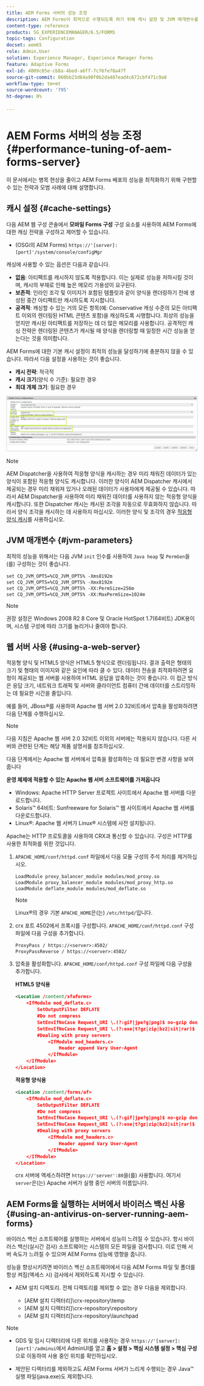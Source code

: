 ```yaml
---
title: AEM Forms 서버의 성능 조정
description: AEM Forms이 최적으로 수행되도록 하기 위해 캐시 설정 및 JVM 매개변수를 미세 조정할 수 있습니다. 또한 웹 서버를 사용하면 AEM Forms 배포의 성능을 향상시킬 수 있습니다.
content-type: reference
products: SG_EXPERIENCEMANAGER/6.5/FORMS
topic-tags: Configuration
docset: aem65
role: Admin,User
solution: Experience Manager, Experience Manager Forms
feature: Adaptive Forms
exl-id: 4009c85e-cb8a-4bed-a6ff-7c76fe78a47f
source-git-commit: 060bb23d64a90f0b2da487ead4c672cbf471c9a8
workflow-type: tm+mt
source-wordcount: '795'
ht-degree: 0%

---
```


# AEM Forms 서버의 성능 조정{#performance-tuning-of-aem-forms-server}

이 문서에서는 병목 현상을 줄이고 AEM Forms 배포의 성능을 최적화하기 위해 구현할 수 있는 전략과 모범 사례에 대해 설명합니다.

## 캐시 설정 {#cache-settings}

다음 AEM 웹 구성 콘솔에서 **모바일 Forms 구성** 구성 요소를 사용하여 AEM Forms에 대한 캐싱 전략을 구성하고 제어할 수 있습니다.

* (OSGi의 AEM Forms) `https://'[server]:[port]'/system/console/configMgr`

<!--
* (AEM Forms on JEE) `https://'[server]:[port]'/lc/system/console/configMgr`
-->

캐싱에 사용할 수 있는 옵션은 다음과 같습니다.

* **없음**: 아티팩트를 캐시하지 않도록 적용합니다. 이는 실제로 성능을 저하시킬 것이며, 캐시의 부재로 인해 높은 메모리 가용성이 요구된다.
* **보존적**: 인라인 조각 및 이미지가 포함된 템플릿과 같이 양식을 렌더링하기 전에 생성된 중간 아티팩트만 캐시하도록 지시합니다.
* **공격적**: 캐싱할 수 있는 거의 모든 항목(예: Conservative 캐싱 수준의 모든 아티팩트 이외의 렌더링된 HTML 콘텐츠 포함)을 캐싱하도록 시행합니다. 최상의 성능을 얻지만 캐시된 아티팩트를 저장하는 데 더 많은 메모리를 사용합니다. 공격적인 캐싱 전략은 렌더링된 콘텐츠가 캐시될 때 양식을 렌더링할 때 일정한 시간 성능을 얻는다는 것을 의미합니다.

AEM Forms에 대한 기본 캐시 설정이 최적의 성능을 달성하기에 충분하지 않을 수 있습니다. 따라서 다음 설정을 사용하는 것이 좋습니다.

* **캐시 전략**: 적극적
* **캐시 크기**(양식 수 기준): 필요한 경우
* **최대 개체 크기**: 필요한 경우

![모바일 Forms 구성](assets/snap.png)

>[!NOTE]
>
>AEM Dispatcher을 사용하여 적응형 양식을 캐시하는 경우 미리 채워진 데이터가 있는 양식이 포함된 적응형 양식도 캐시합니다. 이러한 양식이 AEM Dispatcher 캐시에서 제공되는 경우 미리 채워져 있거나 오래된 데이터가 사용자에게 제공될 수 있습니다. 따라서 AEM Dispatcher을 사용하여 미리 채워진 데이터를 사용하지 않는 적응형 양식을 캐시합니다. 또한 Dispatcher 캐시는 캐시된 조각을 자동으로 무효화하지 않습니다. 따라서 양식 조각을 캐시하는 데 사용하지 마십시오. 이러한 양식 및 조각의 경우 [적응형 양식 캐시](../../forms/using/configure-adaptive-forms-cache.md)를 사용하십시오.

## JVM 매개변수 {#jvm-parameters}

최적의 성능을 위해서는 다음 JVM `init` 인수를 사용하여 `Java heap` 및 `PermGen`을(를) 구성하는 것이 좋습니다.

```shell
set CQ_JVM_OPTS=%CQ_JVM_OPTS% -Xms8192m
set CQ_JVM_OPTS=%CQ_JVM_OPTS% -Xmx8192m
set CQ_JVM_OPTS=%CQ_JVM_OPTS% -XX:PermSize=256m
set CQ_JVM_OPTS=%CQ_JVM_OPTS% -XX:MaxPermSize=1024m
```

>[!NOTE]
>
>권장 설정은 Windows 2008 R2 8 Core 및 Oracle HotSpot 1.7(64비트) JDK용이며, 시스템 구성에 따라 크기를 늘리거나 줄여야 합니다.

## 웹 서버 사용 {#using-a-web-server}

적응형 양식 및 HTML5 양식은 HTML5 형식으로 렌더링됩니다. 결과 출력은 형태의 크기 및 형태의 이미지와 같은 요인에 따라 클 수 있다. 데이터 전송을 최적화하려면 요청이 제공되는 웹 서버를 사용하여 HTML 응답을 압축하는 것이 좋습니다. 이 접근 방식은 응답 크기, 네트워크 트래픽 및 서버와 클라이언트 컴퓨터 간에 데이터를 스트리밍하는 데 필요한 시간을 줄입니다.

예를 들어, JBoss®를 사용하여 Apache 웹 서버 2.0 32비트에서 압축을 활성화하려면 다음 단계를 수행하십시오.

>[!NOTE]
>
>다음 지침은 Apache 웹 서버 2.0 32비트 이외의 서버에는 적용되지 않습니다. 다른 서버와 관련된 단계는 해당 제품 설명서를 참조하십시오.

다음 단계에서는 Apache 웹 서버에서 압축을 활성화하는 데 필요한 변경 사항을 보여 줍니다

**운영 체제에 적용할 수 있는 Apache 웹 서버 소프트웨어를 가져옵니다**

* Windows: Apache HTTP Server 프로젝트 사이트에서 Apache 웹 서버를 다운로드합니다.
* Solaris™ 64비트: Sunfreeware for Solaris™ 웹 사이트에서 Apache 웹 서버를 다운로드합니다.
* Linux®: Apache 웹 서버가 Linux® 시스템에 사전 설치됩니다.

Apache는 HTTP 프로토콜을 사용하여 CRX과 통신할 수 있습니다. 구성은 HTTP를 사용한 최적화를 위한 것입니다.

1. `APACHE_HOME/conf/httpd.conf` 파일에서 다음 모듈 구성의 주석 처리를 제거하십시오.

   ```shell
   LoadModule proxy_balancer_module modules/mod_proxy.so
   LoadModule proxy_balancer_module modules/mod_proxy_http.so
   LoadModule deflate_module modules/mod_deflate.so
   ```

   >[!NOTE]
   >
   >Linux®의 경우 기본 `APACHE_HOME`은(는) `/etc/httpd/`입니다.

1. crx 포트 4502에서 프록시를 구성합니다.
`APACHE_HOME/conf/httpd.conf` 구성 파일에 다음 구성을 추가합니다.

   ```shell
   ProxyPass / https://<server>:4502/
   ProxyPassReverse / https://<server>:4502/
   ```

1. 압축을 활성화합니다. `APACHE_HOME/conf/httpd.conf` 구성 파일에 다음 구성을 추가합니다.

   **HTML5 양식용**

   ```xml
   <Location /content/xfaforms>
       <IfModule mod_deflate.c>
           SetOutputFilter DEFLATE
           #Do not compress
           SetEnvIfNoCase Request_URI \.(?:gif|jpe?g|png)$ no-gzip dont-vary
           SetEnvIfNoCase Request_URI \.(?:exe|t?gz|zip|bz2|sit|rar)$ no-gzip dont-vary
           #Dealing with proxy servers
               <IfModule mod_headers.c>
                   Header append Vary User-Agent
               </IfModule>
       </IfModule>
   </Location>
   ```

   **적응형 양식용**

   ```xml
   <Location /content/forms/af>
       <IfModule mod_deflate.c>
           SetOutputFilter DEFLATE
           #Do not compress
           SetEnvIfNoCase Request_URI \.(?:gif|jpe?g|png)$ no-gzip dont-vary
           SetEnvIfNoCase Request_URI \.(?:exe|t?gz|zip|bz2|sit|rar)$ no-gzip dont-vary
           #Dealing with proxy servers
               <IfModule mod_headers.c>
                   Header append Vary User-Agent
               </IfModule>
       </IfModule>
   </Location>
   ```

   crx 서버에 액세스하려면 `https://'server':80`을(를) 사용합니다. 여기서 `server`은(는) Apache 서버가 실행 중인 서버의 이름입니다.

## AEM Forms을 실행하는 서버에서 바이러스 백신 사용 {#using-an-antivirus-on-server-running-aem-forms}

바이러스 백신 소프트웨어를 실행하는 서버에서 성능이 느려질 수 있습니다. 항시 바이러스 백신(실시간 검사) 소프트웨어는 시스템의 모든 파일을 검사합니다. 이로 인해 서버 속도가 느려질 수 있으며 AEM Forms 성능에 영향을 줍니다.

성능을 향상시키려면 바이러스 백신 소프트웨어에서 다음 AEM Forms 파일 및 폴더를 항상 켜짐(액세스 시) 검사에서 제외하도록 지시할 수 있습니다.

* AEM 설치 디렉토리. 전체 디렉토리를 제외할 수 없는 경우 다음을 제외합니다.

   * [AEM 설치 디렉터리]\crx-repository\temp
   * [AEM 설치 디렉터리]\crx-repository\repository
   * [AEM 설치 디렉터리]\crx-repository\launchpad

<!--

* Application server temporary directory. The default location is:

    * (JBoss&reg;) [AEM installation directory]\jboss\standalone\tmp
    * (WebLogic) \Oracle\Middleware\user_projects\domains\LCDomain\servers\LCServer1\tmp
    * (WebSphere&reg;) \Program Files\IBM\WebSphere\AppServer\profiles\AppSrv01\temp

* **(AEM Forms on JEE only)** Global Document Storage (GDS) directory. The default location is:

    * (JBoss&reg;) [appserver root]/server/'server'/svcnative/DocumentStorage
    * (WebLogic) [appserverdomain]/'server'/adobe/LiveCycleServer/DocumentStorage
    * (WebSphere&reg;) [appserver root]/installedApps/adobe/'server'/DocumentStorage

* **(AEM Forms on JEE only)** AEM Forms Server logs and temporary directory. The default location is:

    * Server logs - [AEM Forms installation directory]\Adobe\AEM forms\[app-server]\server\all\logs
    * Temp directory - [AEM Forms installation directory]\temp
-->

>[!NOTE]
>
>* GDS 및 임시 디렉터리에 다른 위치를 사용하는 경우 `https://'[server]:[port]'/adminui`에서 AdminUI를 열고 **홈 > 설정 > 핵심 시스템 설정 > 핵심 구성**&#x200B;으로 이동하여 사용 중인 위치를 확인하십시오.
>
* 제안된 디렉터리를 제외하고도 AEM Forms 서버가 느리게 수행되는 경우 Java™ 실행 파일(java.exe)도 제외합니다.
>
